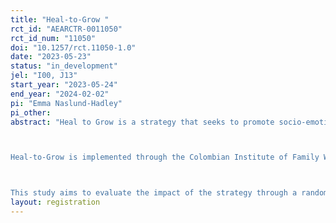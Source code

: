 ```yaml
---
title: "Heal-to-Grow "
rct_id: "AEARCTR-0011050"
rct_id_num: "11050"
doi: "10.1257/rct.11050-1.0"
date: "2023-05-23"
status: "in_development"
jel: "I00, J13"
start_year: "2023-05-24"
end_year: "2024-02-02"
pi: "Emma Naslund-Hadley"
pi_other:
abstract: "Heal to Grow is a strategy that seeks to promote socio-emotional development and well-being in children during early childhood (0-5 years) through group-based mindfulness and socio-emotional skills sessions with ECD workers in Colombia. To achieve this goal, the strategy promotes the socio-emotional well-being of ECD workers, emphasizing the importance of strengthening their skills to improve their interactions with children, pregnant women, and caregivers and promote socio-emotional and well-being development among these populations.

Heal-to-Grow is implemented through the Colombian Institute of Family Welfare (ICBF) through a network of Service Units (UDS) in a sample of 3 capital cities and some surrounding municipalities. UDSs are early education and care settings or home visit schemes under the responsibility of a trained person for children from 6 months to 5 years of age. All UDS under ICBF serve about 1.7 million vulnerable children and their families nationwide.

This study aims to evaluate the impact of the strategy through a randomized controlled trial (RCT). The evaluation will allow Heal to Grow to determine with greater certainty if it achieves its ultimate goal of promoting the socio-emotional development of young children and caregivers by strengthening the emotional well-being of ECD workers. This evidence will also inform whether Heal to Grow should continue a process of refinement or identify alternatives to scale the strategy so that it can cover a significant number of ECD workers at the national level."
layout: registration
---
```


